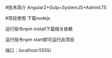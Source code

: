 #技术简介
Angular2+Gulp+SystemJS+AdminLTE

#项目使用
下载nodejs

运行指令npm install下载相关依赖

运行指令npm start即可运行此项目

端口：localhost:5555/

